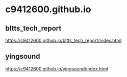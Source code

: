 # c9412600.github.io

## bltts_tech_report
https://c9412600.github.io/bltts_tech_report/index.html

## yingsound
https://c9412600.github.io/yingsound/index.html
